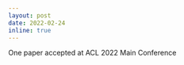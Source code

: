 ```yaml
---
layout: post
date: 2022-02-24 
inline: true
---
```


One paper accepted at ACL 2022 Main Conference
